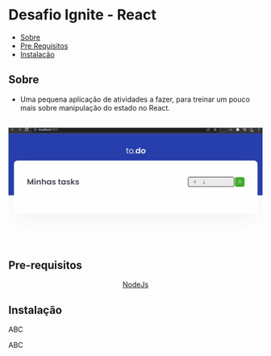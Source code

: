 # Desafio Ignite - React

* [Sobre](#sobre)
* [Pre Requisitos](#pre-requisitos)
* [Instalação](#instalação)


## Sobre
 * Uma pequena aplicação de atividades a fazer, para treinar um pouco mais sobre manipulação do estado no React.
<br>
<img alt="gif-desafio" name="desafio-ignite-01" src="./public/ignite_desafio1.gif" />

## Pre-requisitos
<div align="center">
  <div style="display: inline_block">
    <a href="nodejs.org" target="_blank">NodeJs</a>
  </div>
</div>

## Instalação
<p>ABC</p>
<p>ABC</p>
